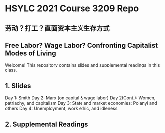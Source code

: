 # HSYLC 2021 Course 3209 Repo
## 劳动？打工？直面资本主义生存方式
## Free Labor? Wage Labor? Confronting Capitalist Modes of Living

Welcome! This repository contains slides and supplemental readings in this class.  

## 1. Slides
Day 1: Smith
Day 2: Marx (on capital & wage labor)
Day 2(Cont.): Women, patriachy, and capitalism
Day 3: State and market economies: Polanyi and others
Day 4: Unemployment, work ethic, and idleness

## 2. Supplemental Readings
